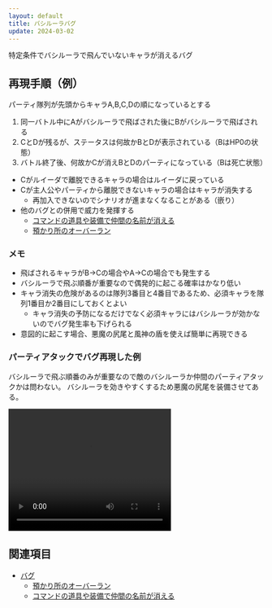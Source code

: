 ```yaml
---
layout: default
title: バシルーラバグ
update: 2024-03-02
---
```


特定条件でバシルーラで飛んでいないキャラが消えるバグ

## 再現手順（例）

パーティ隊列が先頭からキャラA,B,C,Dの順になっているとする

1. 同一バトル中にAがバシルーラで飛ばされた後にBがバシルーラで飛ばされる
2. CとDが残るが、ステータスは何故かBとDが表示されている（BはHP0の状態）
3. バトル終了後、何故かCが消えBとDのパーティになっている（Bは死亡状態）

* Cがルイーダで離脱できるキャラの場合はルイーダに戻っている
* Cが主人公やパーティから離脱できないキャラの場合はキャラが消失する
	* 再加入できないのでシナリオが進まなくなることがある（嵌り）
* 他のバグとの併用で威力を発揮する
	* [コマンドの道具や装備で仲間の名前が消える](bug100.md)
	* [預かり所のオーバーラン](bug001.md)

### メモ

* 飛ばされるキャラがB→Cの場合やA→Cの場合でも発生する
* バシルーラで飛ぶ順番が重要なので偶発的に起こる確率はかなり低い
* キャラ消失の危険があるのは隊列3番目と4番目であるため、必須キャラを隊列1番目か2番目にしておくとよい
	* キャラ消失の予防になるだけでなく必須キャラにはバシルーラが効かないのでバグ発生率も下げられる
* 意図的に起こす場合、悪魔の尻尾と風神の盾を使えば簡単に再現できる

### パーティアタックでバグ再現した例

バシルーラで飛ぶ順番のみが重要なので敵のバシルーラか仲間のパーティアタックかは問わない。
バシルーラを効きやすくするため悪魔の尻尾を装備させてある。

<video width="320" height="240" controls><source src="https://gist.github.com/assets/22233327/82032364-d74d-4dcb-92c8-0c3a2e84ed4a" type="video/mp4"></video>

## 関連項目

* [バグ](bug.md)
	* [預かり所のオーバーラン](bug001.md)
	* [コマンドの道具や装備で仲間の名前が消える](bug100.md)
